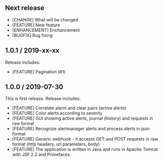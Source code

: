 ## Next release

* [CHANGE] What will be changed
* [FEATURE] New feature
* [ENHANCEMENT] Enchancement
* [BUGFIX] Bug fixing

## 1.0.1 / 2019-xx-xx

Release includes:

* [FEATURE] Pagination (#1)

## 1.0.0 / 2019-07-30

This is first release. Release includes:

* [FEATURE] Correlate alarm and clear pairs (active alerts)
* [FEATURE] Color alerts according to severity
* [FEATURE] GUI showing active alerts, journal (history) and requests in raw format
* [FEATURE] Recognize alertmanager alerts and process alerts in json format
* [FEATURE] Generic webhook - it accepts GET and POST requests in raw format (http headers, url parameters, body)
* [FEATURE] The application is written in Java and runs in Apache Tomcat with JSF 2.2 and Primefaces
